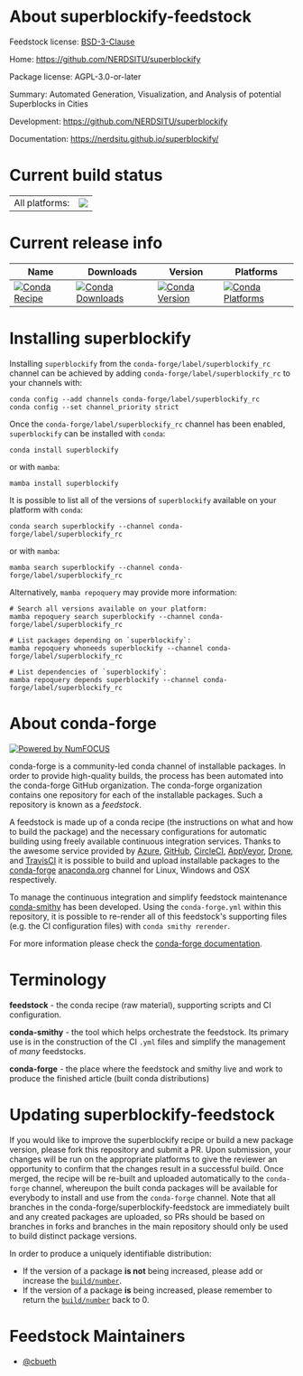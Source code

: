 About superblockify-feedstock
=============================

Feedstock license: [BSD-3-Clause](https://github.com/conda-forge/superblockify-feedstock/blob/main/LICENSE.txt)

Home: https://github.com/NERDSITU/superblockify

Package license: AGPL-3.0-or-later

Summary: Automated Generation, Visualization, and Analysis of potential Superblocks in Cities

Development: https://github.com/NERDSITU/superblockify

Documentation: https://nerdsitu.github.io/superblockify/

Current build status
====================


<table><tr><td>All platforms:</td>
    <td>
      <a href="https://dev.azure.com/conda-forge/feedstock-builds/_build/latest?definitionId=22377&branchName=main">
        <img src="https://dev.azure.com/conda-forge/feedstock-builds/_apis/build/status/superblockify-feedstock?branchName=main">
      </a>
    </td>
  </tr>
</table>

Current release info
====================

| Name | Downloads | Version | Platforms |
| --- | --- | --- | --- |
| [![Conda Recipe](https://img.shields.io/badge/recipe-superblockify-green.svg)](https://anaconda.org/conda-forge/superblockify) | [![Conda Downloads](https://img.shields.io/conda/dn/conda-forge/superblockify.svg)](https://anaconda.org/conda-forge/superblockify) | [![Conda Version](https://img.shields.io/conda/vn/conda-forge/superblockify.svg)](https://anaconda.org/conda-forge/superblockify) | [![Conda Platforms](https://img.shields.io/conda/pn/conda-forge/superblockify.svg)](https://anaconda.org/conda-forge/superblockify) |

Installing superblockify
========================

Installing `superblockify` from the `conda-forge/label/superblockify_rc` channel can be achieved by adding `conda-forge/label/superblockify_rc` to your channels with:

```
conda config --add channels conda-forge/label/superblockify_rc
conda config --set channel_priority strict
```

Once the `conda-forge/label/superblockify_rc` channel has been enabled, `superblockify` can be installed with `conda`:

```
conda install superblockify
```

or with `mamba`:

```
mamba install superblockify
```

It is possible to list all of the versions of `superblockify` available on your platform with `conda`:

```
conda search superblockify --channel conda-forge/label/superblockify_rc
```

or with `mamba`:

```
mamba search superblockify --channel conda-forge/label/superblockify_rc
```

Alternatively, `mamba repoquery` may provide more information:

```
# Search all versions available on your platform:
mamba repoquery search superblockify --channel conda-forge/label/superblockify_rc

# List packages depending on `superblockify`:
mamba repoquery whoneeds superblockify --channel conda-forge/label/superblockify_rc

# List dependencies of `superblockify`:
mamba repoquery depends superblockify --channel conda-forge/label/superblockify_rc
```


About conda-forge
=================

[![Powered by
NumFOCUS](https://img.shields.io/badge/powered%20by-NumFOCUS-orange.svg?style=flat&colorA=E1523D&colorB=007D8A)](https://numfocus.org)

conda-forge is a community-led conda channel of installable packages.
In order to provide high-quality builds, the process has been automated into the
conda-forge GitHub organization. The conda-forge organization contains one repository
for each of the installable packages. Such a repository is known as a *feedstock*.

A feedstock is made up of a conda recipe (the instructions on what and how to build
the package) and the necessary configurations for automatic building using freely
available continuous integration services. Thanks to the awesome service provided by
[Azure](https://azure.microsoft.com/en-us/services/devops/), [GitHub](https://github.com/),
[CircleCI](https://circleci.com/), [AppVeyor](https://www.appveyor.com/),
[Drone](https://cloud.drone.io/welcome), and [TravisCI](https://travis-ci.com/)
it is possible to build and upload installable packages to the
[conda-forge](https://anaconda.org/conda-forge) [anaconda.org](https://anaconda.org/)
channel for Linux, Windows and OSX respectively.

To manage the continuous integration and simplify feedstock maintenance
[conda-smithy](https://github.com/conda-forge/conda-smithy) has been developed.
Using the ``conda-forge.yml`` within this repository, it is possible to re-render all of
this feedstock's supporting files (e.g. the CI configuration files) with ``conda smithy rerender``.

For more information please check the [conda-forge documentation](https://conda-forge.org/docs/).

Terminology
===========

**feedstock** - the conda recipe (raw material), supporting scripts and CI configuration.

**conda-smithy** - the tool which helps orchestrate the feedstock.
                   Its primary use is in the construction of the CI ``.yml`` files
                   and simplify the management of *many* feedstocks.

**conda-forge** - the place where the feedstock and smithy live and work to
                  produce the finished article (built conda distributions)


Updating superblockify-feedstock
================================

If you would like to improve the superblockify recipe or build a new
package version, please fork this repository and submit a PR. Upon submission,
your changes will be run on the appropriate platforms to give the reviewer an
opportunity to confirm that the changes result in a successful build. Once
merged, the recipe will be re-built and uploaded automatically to the
`conda-forge` channel, whereupon the built conda packages will be available for
everybody to install and use from the `conda-forge` channel.
Note that all branches in the conda-forge/superblockify-feedstock are
immediately built and any created packages are uploaded, so PRs should be based
on branches in forks and branches in the main repository should only be used to
build distinct package versions.

In order to produce a uniquely identifiable distribution:
 * If the version of a package **is not** being increased, please add or increase
   the [``build/number``](https://docs.conda.io/projects/conda-build/en/latest/resources/define-metadata.html#build-number-and-string).
 * If the version of a package **is** being increased, please remember to return
   the [``build/number``](https://docs.conda.io/projects/conda-build/en/latest/resources/define-metadata.html#build-number-and-string)
   back to 0.

Feedstock Maintainers
=====================

* [@cbueth](https://github.com/cbueth/)

